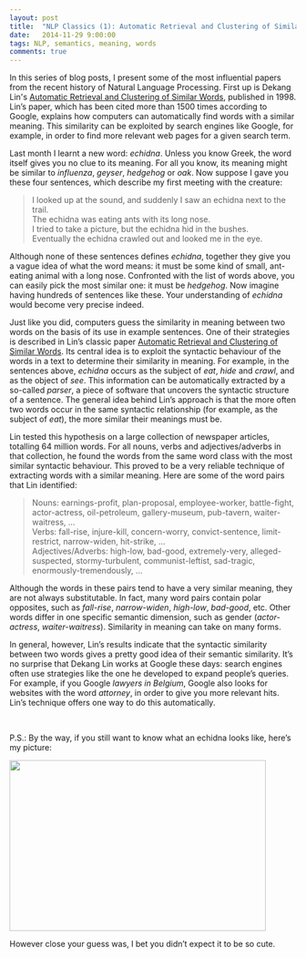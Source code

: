 ```yaml
---
layout: post
title:  "NLP Classics (1): Automatic Retrieval and Clustering of Similar Words"
date:   2014-11-29 9:00:00
tags: NLP, semantics, meaning, words
comments: true
---
```


<p class="first">In this series of blog posts, I present some of the most influential papers from the recent history of Natural Language Processing. First up is Dekang Lin's <a href="https://webdocs.cs.ualberta.ca/~lindek/papers/acl98.pdf">Automatic Retrieval and Clustering of Similar Words</a>, published in 1998. Lin’s paper, which has been cited more than 1500 times according to Google, explains how computers can automatically find words with a similar meaning. This similarity can be exploited by search engines like Google, for example, in order to find more relevant web pages for a given search term.</p>

<p class="nomargin">Last month I learnt a new word: <i>echidna</i>. Unless you know Greek, the word itself gives you no clue to its meaning. For all you know, its meaning might be similar to <i>influenza</i>, <i>geyser</i>, <i>hedgehog</i> or <i>oak</i>. Now suppose I gave you these four sentences, which describe my first meeting with the creature:</p>

<blockquote>
I looked up at the sound, and suddenly I saw an echidna next to the trail. <br />
The echidna was eating ants with its long nose. <br />
I tried to take a picture, but the echidna hid in the bushes. <br />
Eventually the echidna crawled out and looked me in the eye. <br />
</blockquote>

<p>Although none of these sentences defines <i>echidna</i>, together they give you a vague idea of what the word means: it must be some kind of small, ant-eating animal with a long nose. Confronted with the list of words above, you can easily pick the most similar one: it must be <i>hedgehog</i>. Now imagine having hundreds of sentences like these. Your understanding of <i>echidna</i> would become very precise indeed.</p>

<p>Just like you did, computers guess the similarity in meaning between two words on the basis of its use in example sentences. One of their strategies is described in Lin’s classic paper <a href="https://webdocs.cs.ualberta.ca/~lindek/papers/acl98.pdf">Automatic Retrieval and Clustering of Similar Words</a>. Its central idea is to exploit the syntactic behaviour of the words in a text to determine their similarity in meaning. For example, in the sentences above, <i>echidna</i> occurs as the subject of <i>eat</i>, <i>hide</i> and <i>crawl</i>, and as the object of <i>see</i>. This information can be automatically extracted by a so-called <i>parser</i>, a piece of software that uncovers the syntactic structure of a sentence. The general idea behind Lin’s approach is that the more often two words occur in the same syntactic relationship (for example, as the subject of <i>eat</i>), the more similar their meanings must be. </p>

<p class="nomargin">Lin tested this hypothesis on a large collection of newspaper articles, totalling 64 million words. For all nouns, verbs and adjectives/adverbs in that collection, he found the words from the same word class with the most similar syntactic behaviour. This proved to be a very reliable technique of extracting words with a similar meaning. Here are some of the word pairs that Lin identified:
</p>

<blockquote>
Nouns: earnings-profit, plan-proposal, employee-worker, battle-fight, actor-actress, oil-petroleum, gallery-museum, pub-tavern, waiter-waitress, … <br />
Verbs: fall-rise, injure-kill, concern-worry, convict-sentence, limit-restrict, narrow-widen, hit-strike, … <br />
Adjectives/Adverbs: high-low, bad-good, extremely-very, alleged-suspected, stormy-turbulent, communist-leftist, sad-tragic, enormously-tremendously, … <br />
</blockquote>

<p>Although the words in these pairs tend to have a very similar meaning, they are not always substitutable. In fact, many word pairs contain polar opposites, such as <i>fall-rise</i>, <i>narrow-widen</i>, <i>high-low</i>, <i>bad-good</i>, etc. Other words differ in one specific semantic dimension, such as gender (<i>actor-actress</i>, <i>waiter-waitress</i>). Similarity in meaning can take on many forms. </p>

<p>In general, however, Lin’s results indicate that the syntactic similarity between two words gives a pretty good idea of their semantic similarity. It’s no surprise that Dekang Lin works at Google these days: search engines often use strategies like the one he developed to expand people’s queries. For example, if you Google <i>lawyers in Belgium</i>, Google also looks for websites with the word <i>attorney</i>, in order to give you more relevant hits. Lin’s technique offers one way to do this automatically. </p> <br />

<p>P.S.: By the way, if you still want to know what an echidna looks like, here’s my picture:</p>

<img class="centered" src="https://movingdots.files.wordpress.com/2014/11/dsc00479a.jpg" height="300" width="450" />

<p class="noindent">However close your guess was, I bet you didn’t expect it to be so cute.</p>









